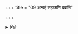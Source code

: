 +++
title = "09 अन्वहं सहस्राणि ददाति"

+++

<details><summary>थिते</summary>

9. On every day he should give one thousand cows; on the last day he should give one thousand horses or one hundred horses. 
</details>
